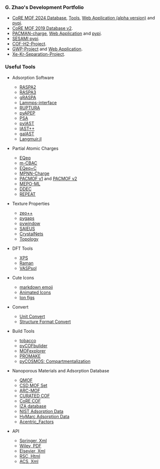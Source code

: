 ### G. Zhao's Development Portfolio

- [CoRE MOF 2024 Database](https://zenodo.org/records/14216942), [Tools](https://github.com/mtap-research/CoRE-MOF-Tools), [Web Application (alpha version)](https://c931-164-125-221-129.ngrok-free.app/) and [pypi](https://pypi.org/project/CoRE-MOF/).
- [CoRE MOF 2019 Database v2](https://zenodo.org/records/14184621).
- [PACMAN-charge](https://github.com/mtap-research/PACMAN-charge), [Web Application](https://pacman-charge-mtap.streamlit.app/) and [pypi](https://pypi.org/project/PACMAN-charge/).
- [SESAMI pypi](https://pypi.org/project/SESAMI/).
- [COF-H2-Project](https://github.com/sxm13/H2-COF-functionalization).
- [GWP-Project](https://github.com/sxm13/GWP-project) and [Web Application](https://gwp-web-mtap-pnu.streamlit.app/).
- [Xe-Kr-Separation-Project](https://github.com/sxm13/Xe-Kr-Separation-Project).

### Useful Tools
              
*   Adsorption Software     
    *   [RASPA2](https://github.com/iRASPA/RASPA2)
    *   [RASPA3](https://github.com/iRASPA/raspa3)
    *   [gRASPA](https://github.com/snurr-group/gRASPA)
    *   [Lammps-interface](https://github.com/peteboyd/lammps_interface/)
    *   [RUPTURA](https://github.com/iRASPA/RUPTURA)              
    *   [pyAPEP](https://sebygaa.github.io/pyAPEP/build/html/index.html)
    *   [PSA](https://github.com/PEESEgroup/PSA)             
    *   [pyIAST](https://github.com/CorySimon/pyIAST/)            
    *   [IAST++](https://sangwon91.github.io/IASTpp/)  
    *   [gaIAST](https://github.com/salrodgom/gaiast)    
    *   [Langmuir.jl](https://github.com/ClapeyronThermo/Langmuir.jl)                 

*   Partial Atomic Charges
    *   [EQeq](https://github.com/numat/EQeq)                
    *   [m-CBAC](https://pubs.acs.org/doi/10.1021/acs.jpcc.0c01524)          
    *   [EQeq+C](https://pubs.acs.org/doi/10.1021/acs.jctc.5b00037)            
    *   [MPNN-Charge](https://github.com/SimonEnsemble/mpn_charges)             
    *   [PACMOF v1](https://github.com/snurr-group/pacmof) and [PACMOF v2](https://github.com/snurr-group/pacmof2)                                                   
    *   [MEPO-ML](https://github.com/uowoolab/MEPO-ML)
    *   [DDEC](https://sourceforge.net/projects/ddec/files/)                      
    *   [REPEAT](https://github.com/uowoolab/REPEAT-Assigner)                              

*   Texture Properties                 
    *   [zeo++](http://www.zeoplusplus.org/)                          
    *   [pygaps](https://pygaps.readthedocs.io/en/master/)                  
    *   [pywindow](https://github.com/JelfsMaterialsGroup/pywindow)                                
    *   [SAIEUS](http://www.nldft.com/download/)                          
    *   [CrystalNets](https://progs.coudert.name/topology)               
    *   [Topology](http://rcsr.anu.edu.au/nets)                           

*   DFT Tools
    *   [XPS](https://galore.readthedocs.io/en/latest/readme.html#documentation)                 
    *   [Raman](https://github.com/raman-sc/VASP)                               
    *   [VASPsol](https://github.com/henniggroup/VASPsol)             

*   Cute Icons
    *   [markdown emoji](https://www.webfx.com/tools/emoji-cheat-sheet/)
    *   [Animated Icons](https://www.flaticon.com/animated-icons)                                  
    *   [Ion figs](https://thenounproject.com/)                 

*   Convert
    *   [Unit Convert](https://www.colby.edu/chemistry/PChem/Hartree.html)                       
    *   [Structure Format Convert](https://www.cheminfo.org/Chemistry/Cheminformatics/FormatConverter/index.html)        

*   Build Tools
    *   [tobacco](https://github.com/tobacco-mofs/tobacco_3.0)                
    *   [pyCOFbulider](https://github.com/lipelopesoliveira/pyCOFBuilder)          
    *   [MOFexplorer](http://mausdin.github.io/MOFsite/mofPage.html)                         
    *   [PROMAKE](https://github.com/Sangwon91/PORMAKE)
    *   [pyCOSMOS: Compartmentalization](https://github.com/shivamrkparashar/pyCOSMOS)   

*   Nanoporous Materials and Adsorption Database             
    *   [QMOF](https://github.com/arosen93/QMOF)                   
    *   [CSD MOF Set](https://www.ccdc.cam.ac.uk/support-and-resources/downloads/)                                        
    *   [ARC-MOF](https://zenodo.org/records/13891643)                                        
    *   [CURATED COF](https://github.com/danieleongari/CURATED-COFs)                 
    *   [CoRE COF](https://github.com/core-cof/CoRE-COF-Database)       
    *   [IZA database](https://www.iza-structure.org/databases/)          
    *   [NIST Adsorption Data](https://adsorption.nist.gov/index.php#home)    
    *   [HyMarc Adsorption Data](https://datahub.hymarc.org/dataset)                                                
    *   [Acentric_Factors](https://www.kaylaiacovino.com/Petrology_Tools/Critical_Constants_and_Acentric_Factors.htm)                    

*   API
    *   [Springer, Xml](https://dev.springernature.com/)
    *   [Wiley, PDF](https://onlinelibrary.wiley.com/library-info/resources/text-and-datamining)
    *   [Elsevier, Xml](https://dev.elsevier.com/)
    *   [RSC, Html](https://developer.rsc.org/create-an-api-key)
    *   [ACS, Xml](https://www.acs.org/events/all-events/rapid-delivery-of-api-enables-accelerated-ind-application-challenges-and-solutions.html)     